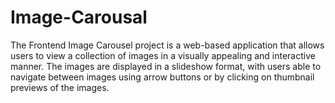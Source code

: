 # Image-Carousal
The Frontend Image Carousel project is a web-based application that allows users to view a collection of images in a visually appealing and interactive manner. The images are displayed in a slideshow format, with users able to navigate between images using arrow buttons or by clicking on thumbnail previews of the images.
